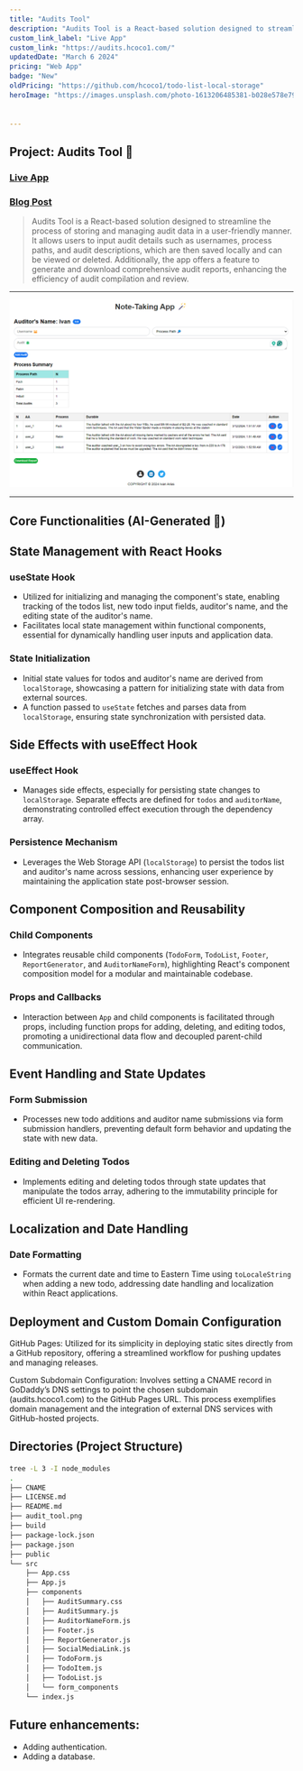 ```yaml
---
title: "Audits Tool"
description: "Audits Tool is a React-based solution designed to streamline the process of storing and managing audit data in a user-friendly manner."
custom_link_label: "Live App"
custom_link: "https://audits.hcoco1.com/"
updatedDate: "March 6 2024"
pricing: "Web App"
badge: "New"
oldPricing: "https://github.com/hcoco1/todo-list-local-storage"
heroImage: "https://images.unsplash.com/photo-1613206485381-b028e578e791?q=80&w=1470&auto=format&fit=crop&ixlib=rb-4.0.3&ixid=M3wxMjA3fDB8MHxwaG90by1wYWdlfHx8fGVufDB8fHx8fA%3D%3D"


---
```


## Project: Audits Tool 🔧

### <a href="https://audits.hcoco1.com/" target="_blank">Live App </a>

### <a href="https://www.hcoco1.com/blog/2024-03-13-audits-tool" target="_blank">Blog Post</a>


>Audits Tool is a React-based solution designed to streamline the process of storing and managing audit data in a user-friendly manner. It allows users to input audit details such as usernames, process paths, and audit descriptions, which are then saved locally and can be viewed or deleted. Additionally, the app offers a feature to generate and download comprehensive audit reports, enhancing the efficiency of audit compilation and review.


---

![alt text](https://github.com/hcoco1/todo-list-local-storage/blob/main/audit_tool.png?raw=true)

---

## Core Functionalities (AI-Generated 🤖)

## State Management with React Hooks

### useState Hook

- Utilized for initializing and managing the component's state, enabling tracking of the todos list, new todo input fields, auditor's name, and the editing state of the auditor's name.
- Facilitates local state management within functional components, essential for dynamically handling user inputs and application data.

### State Initialization

- Initial state values for todos and auditor's name are derived from `localStorage`, showcasing a pattern for initializing state with data from external sources.
- A function passed to `useState` fetches and parses data from `localStorage`, ensuring state synchronization with persisted data.

## Side Effects with useEffect Hook

### useEffect Hook

- Manages side effects, especially for persisting state changes to `localStorage`. Separate effects are defined for `todos` and `auditorName`, demonstrating controlled effect execution through the dependency array.

### Persistence Mechanism

- Leverages the Web Storage API (`localStorage`) to persist the todos list and auditor's name across sessions, enhancing user experience by maintaining the application state post-browser session.

## Component Composition and Reusability

### Child Components

- Integrates reusable child components (`TodoForm`, `TodoList`, `Footer`, `ReportGenerator`, and `AuditorNameForm`), highlighting React's component composition model for a modular and maintainable codebase.

### Props and Callbacks

- Interaction between `App` and child components is facilitated through props, including function props for adding, deleting, and editing todos, promoting a unidirectional data flow and decoupled parent-child communication.

## Event Handling and State Updates

### Form Submission

- Processes new todo additions and auditor name submissions via form submission handlers, preventing default form behavior and updating the state with new data.

### Editing and Deleting Todos

- Implements editing and deleting todos through state updates that manipulate the todos array, adhering to the immutability principle for efficient UI re-rendering.

## Localization and Date Handling

### Date Formatting

- Formats the current date and time to Eastern Time using `toLocaleString` when adding a new todo, addressing date handling and localization within React applications.

## Deployment and Custom Domain Configuration

GitHub Pages: Utilized for its simplicity in deploying static sites directly from a GitHub repository, offering a streamlined workflow for pushing updates and managing releases.

Custom Subdomain Configuration: Involves setting a CNAME record in GoDaddy’s DNS settings to point the chosen subdomain (audits.hcoco1.com) to the GitHub Pages URL. This process exemplifies domain management and the integration of external DNS services with GitHub-hosted projects.


## Directories (Project Structure)

```bash
tree -L 3 -I node_modules
.
├── CNAME
├── LICENSE.md
├── README.md
├── audit_tool.png
├── build
├── package-lock.json
├── package.json
├── public
└── src
    ├── App.css
    ├── App.js
    ├── components
    │   ├── AuditSummary.css
    │   ├── AuditSummary.js
    │   ├── AuditorNameForm.js
    │   ├── Footer.js
    │   ├── ReportGenerator.js
    │   ├── SocialMediaLink.js
    │   ├── TodoForm.js
    │   ├── TodoItem.js
    │   ├── TodoList.js
    │   └── form_components
    └── index.js
```

## Future enhancements:

- Adding authentication.
- Adding a database.